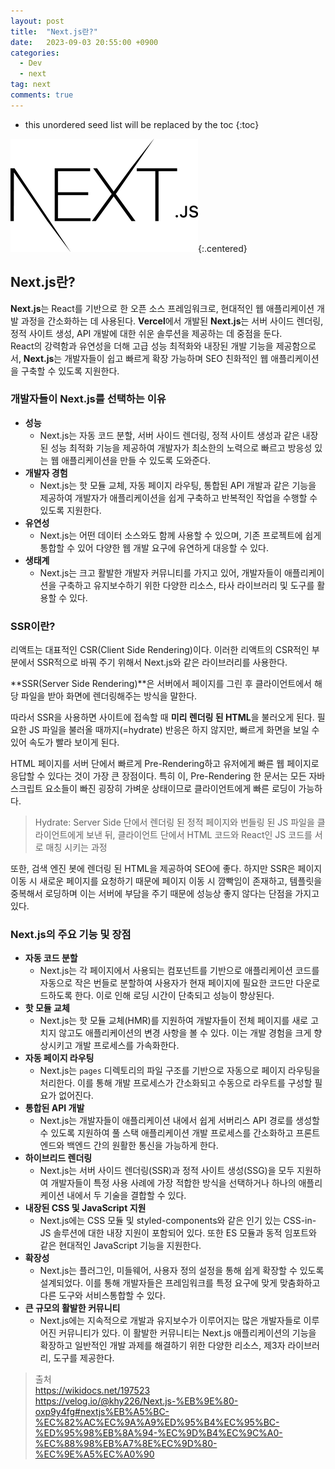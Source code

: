 ```yaml
---
layout: post
title:  "Next.js란?"
date:   2023-09-03 20:55:00 +0900
categories: 
  - Dev
  - next
tag: next
comments: true
---
```


* this unordered seed list will be replaced by the toc
{:toc}

![Next.js 로고](../../assets/img/next/next_logo.png){:.centered}

## Next.js란?

**Next.js**는 React를 기반으로 한 오픈 소스 프레임워크로, 현대적인 웹 애플리케이션 개발 과정을 간소화하는 데 사용된다. **Vercel**에서 개발된 **Next.js**는 서버 사이드 렌더링, 정적 사이트 생성, API 개발에 대한 쉬운 솔루션을 제공하는 데 중점을 둔다.  
React의 강력함과 유연성을 더해 고급 성능 최적화와 내장된 개발 기능을 제공함으로서, **Next.js**는 개발자들이 쉽고 빠르게 확장 가능하며 SEO 친화적인 웹 애플리케이션을 구축할 수 있도록 지원한다.

### 개발자들이 Next.js를 선택하는 이유

- **성능**
  - Next.js는 자동 코드 분할, 서버 사이드 렌더링, 정적 사이트 생성과 같은 내장된 성능 최적화 기능을 제공하여 개발자가 최소한의 노력으로 빠르고 방응성 있는 웹 애플리케이션을 만들 수 있도록 도와준다.
- **개발자 경험**
  - Next.js는 핫 모듈 교체, 자동 페이지 라우팅, 통합된 API 개발과 같은 기능을 제공하여 개발자가 애플리케이션을 쉽게 구축하고 반복적인 작업을 수행할 수 있도록 지원한다.
- **유연성**
  - Next.js는 어떤 데이터 소스와도 함께 사용할 수 있으며, 기존 프로젝트에 쉽게 통합할 수 있어 다양한 웹 개발 요구에 유연하게 대응할 수 있다.
- **생태계**
  - Next.js는 크고 활발한 개발자 커뮤니티를 가지고 있어, 개발자들이 애플리케이션을 구축하고 유지보수하기 위한 다양한 리소스, 타사 라이브러리 및 도구를 활용할 수 있다.
  
### SSR이란?

리액트는 대표적인 CSR(Client Side Rendering)이다. 이러한 리액트의 CSR적인 부분에서 SSR적으로 바꿔 주기 위해서 Next.js와 같은 라이브러리를 사용한다.

**SSR(Server Side Rendering)**은 서버에서 페이지를 그린 후 클라이언트에서 해당 파일을 받아 화면에 렌더링해주는 방식을 말한다.

따라서 SSR을 사용하면 사이트에 접속할 때 **미리 렌더링 된 HTML**을 불러오게 된다. 필요한 JS 파일을 불러올 때까지(=hydrate) 반응은 하지 않지만, 빠르게 화면을 보일 수 있어 속도가 빨라 보이게 된다.

HTML 페이지를 서버 단에서 빠르게 Pre-Rendering하고 유저에게 빠른 웹 페이지로 응답할 수 있다는 것이 가장 큰 장점이다. 특히 이, Pre-Rendering 한 문서는 모든 자바스크립트 요소들이 빠진 굉장히 가벼운 상태이므로 클라이언트에게 빠른 로딩이 가능하다.

> Hydrate: Server Side 단에서 렌더링 된 정적 페이지와 번들링 된 JS 파일을 클라이언트에게 보낸 뒤, 클라이언트 단에서 HTML 코드와 React인 JS 코드를 서로 매칭 시키는 과정

또한, 검색 엔진 봇에 렌더링 된 HTML을 제공하여 SEO에 좋다. 하지만 SSR은 페이지 이동 시 새로운 페이지를 요청하기 때문에 페이지 이동 시 깜빡임이 존재하고, 템플릿을 중복해서 로딩하며 이는 서버에 부담을 주기 때문에 성능상 좋지 않다는 단점을 가지고 있다.

### Next.js의 주요 기능 및 장점

- **자동 코드 분할** 
  - Next.js는 각 페이지에서 사용되는 컴포넌트를 기반으로 애플리케이션 코드를 자동으로 작은 번들로 분할하여 사용자가 현재 페이지에 필요한 코드만 다운로드하도록 한다. 이로 인해 로딩 시간이 단축되고 성능이 향상된다.
- **핫 모듈 교체**
  - Next.js는 핫 모듈 교체(HMR)를 지원하여 개발자들이 전체 페이지를 새로 고치지 않고도 애플리케이션의 변경 사항을 볼 수 있다. 이는 개발 경험을 크게 향상시키고 개발 프로세스를 가속화한다.
- **자동 페이지 라우팅** 
  - Next.js는 `pages` 디렉토리의 파일 구조를 기반으로 자동으로 페이지 라우팅을 처리한다. 이를 통해 개발 프로세스가 간소화되고 수동으로 라우트를 구성할 필요가 없어진다.
- **통합된 API 개발**
  - Next.js는 개발자들이 애플리케이션 내에서 쉽게 서버리스 API 경로를 생성할 수 있도록 지원하여 풀 스택 애플리케이션 개발 프로세스를 간소화하고 프론트엔드와 백엔드 간의 원활한 통신을 가능하게 한다.
- **하이브리드 렌더링**
  - Next.js는 서버 사이드 렌더링(SSR)과 정적 사이트 생성(SSG)을 모두 지원하여 개발자들이 특정 사용 사례에 가장 적합한 방식을 선택하거나 하나의 애플리케이션 내에서 두 기술을 결합할 수 있다.
- **내장된 CSS 및 JavaScript 지원**
  - Next.js에는 CSS 모듈 및 styled-components와 같은 인기 있는 CSS-in-JS 솔루션에 대한 내장 지원이 포함되어 있다. 또한 ES 모듈과 동적 임포트와 같은 현대적인 JavaScript 기능을 지원한다.
- **확장성**
  - Next.js는 플러그인, 미들웨어, 사용자 정의 설정을 통해 쉽게 확장할 수 있도록 설계되었다. 이를 통해 개발자들은 프레임워크를 특정 요구에 맞게 맞춤화하고 다른 도구와 서비스통합할 수 있다.
- **큰 규모의 활발한 커뮤니티**
  - Next.js에는 지속적으로 개발과 유지보수가 이루어지는 많은 개발자들로 이루어진 커뮤니티가 있다. 이 활발한 커뮤니티는 Next.js 애플리케이션의 기능을 확장하고 일반적인 개발 과제를 해결하기 위한 다양한 리소스, 제3자 라이브러리, 도구를 제공한다.


> 출처  
> <https://wikidocs.net/197523>  
> <https://velog.io/@khy226/Next.js-%EB%9E%80-oxp9y4fg#nextjs%EB%A5%BC-%EC%82%AC%EC%9A%A9%ED%95%B4%EC%95%BC-%ED%95%98%EB%8A%94-%EC%9D%B4%EC%9C%A0-%EC%88%98%EB%A7%8E%EC%9D%80-%EC%9E%A5%EC%A0%90>